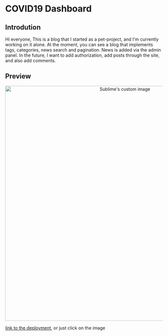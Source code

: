 # COVID19 Dashboard

## Introdution 
Hi everyone, This is a blog that I started as a pet-project, and I'm currently working on it alone.
At the moment, you can see a blog that implements tags, categories, news search and pagination. News is added via the admin panel. In the future, I want to add authorization, add posts through the site, and also add comments.

## Preview

<p align="center">
  <a href="https://github.com/svitbka/django-blog" target="_blank">
    <img src="https://media.giphy.com/media/kJ2yPs59KwAA9CBOVz/giphy.gif?cid=790b7611713e696df431e7e99924e7ef7a5ca59af254e476&rid=giphy.gif&ct=g" alt="Sublime's custom image" width="750px"/>
  </a>
</p>

<a href="https://github.com/svitbka/django-blog" target="_blank">link to the deployment</a>, or just click on the image
